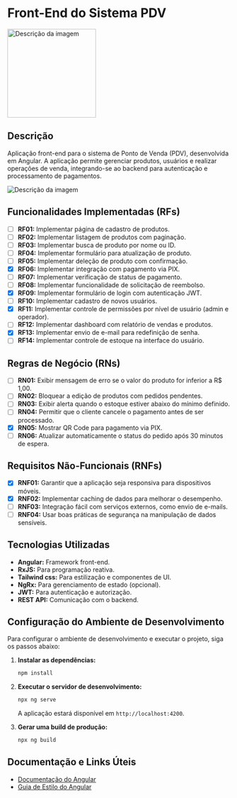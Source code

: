 # Front-End do Sistema PDV

<img src="https://github.com/user-attachments/assets/2e67f5fb-b109-4bac-8169-8d11ad27dd1b" alt="Descrição da imagem" width="200px">

## Descrição
Aplicação front-end para o sistema de Ponto de Venda (PDV), desenvolvida em Angular. A aplicação permite gerenciar produtos, usuários e realizar operações de venda, integrando-se ao backend para autenticação e processamento de pagamentos.

<img src="https://github.com/user-attachments/assets/f5571745-708e-47bd-89d8-cd7a74f0929a" alt="Descrição da imagem" >


## Funcionalidades Implementadas (RFs)
- [ ] **RF01:** Implementar página de cadastro de produtos.
- [ ] **RF02:** Implementar listagem de produtos com paginação.
- [ ] **RF03:** Implementar busca de produto por nome ou ID.
- [ ] **RF04:** Implementar formulário para atualização de produto.
- [ ] **RF05:** Implementar deleção de produto com confirmação.
- [x] **RF06:** Implementar integração com pagamento via PIX.
- [ ] **RF07:** Implementar verificação de status de pagamento.
- [ ] **RF08:** Implementar funcionalidade de solicitação de reembolso.
- [x] **RF09:** Implementar formulário de login com autenticação JWT.
- [ ] **RF10:** Implementar cadastro de novos usuários.
- [x] **RF11:** Implementar controle de permissões por nível de usuário (admin e operador).
- [ ] **RF12:** Implementar dashboard com relatório de vendas e produtos.
- [x] **RF13:** Implementar envio de e-mail para redefinição de senha.
- [ ] **RF14:** Implementar controle de estoque na interface do usuário.

## Regras de Negócio (RNs)
- [ ] **RN01:** Exibir mensagem de erro se o valor do produto for inferior a R$ 1,00.
- [ ] **RN02:** Bloquear a edição de produtos com pedidos pendentes.
- [ ] **RN03:** Exibir alerta quando o estoque estiver abaixo do mínimo definido.
- [ ] **RN04:** Permitir que o cliente cancele o pagamento antes de ser processado.
- [x] **RN05:** Mostrar QR Code para pagamento via PIX.
- [ ] **RN06:** Atualizar automaticamente o status do pedido após 30 minutos de espera.

## Requisitos Não-Funcionais (RNFs)
- [x] **RNF01:** Garantir que a aplicação seja responsiva para dispositivos móveis.
- [x] **RNF02:** Implementar caching de dados para melhorar o desempenho.
- [ ] **RNF03:** Integração fácil com serviços externos, como envio de e-mails.
- [ ] **RNF04:** Usar boas práticas de segurança na manipulação de dados sensíveis.

## Tecnologias Utilizadas
- **Angular:** Framework front-end.
- **RxJS:** Para programação reativa.
- **Tailwind css:** Para estilização e componentes de UI.
- **NgRx:** Para gerenciamento de estado (opcional).
- **JWT:** Para autenticação e autorização.
- **REST API:** Comunicação com o backend.

## Configuração do Ambiente de Desenvolvimento

Para configurar o ambiente de desenvolvimento e executar o projeto, siga os passos abaixo:

1. **Instalar as dependências:**
   ```bash
   npm install
   ```

2. **Executar o servidor de desenvolvimento:**
   ```bash
   npx ng serve
   ```
   A aplicação estará disponível em `http://localhost:4200`.

3. **Gerar uma build de produção:**
   ```bash
   npx ng build
   ```


## Documentação e Links Úteis
- [Documentação do Angular](https://angular.io/docs)
- [Guia de Estilo do Angular](https://angular.io/guide/styleguide)
